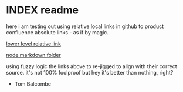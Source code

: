 # INDEX readme

here i am testing out using relative local links in github to product
confluence absolute links - as if by magic.

[lower level relative link](./file/downhere/hello.md)

[node markdown folder](../readme.md)

using fuzzy logic the links above to re-jigged to align with their correct source.
it's not 100% foolproof but hey it's better than nothing, right?

- Tom Balcombe